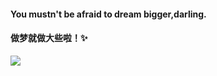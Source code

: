 #### You mustn't be afraid to dream bigger,darling.
#### 做梦就做大些啦！✨

 ![](https://visitor-badge.glitch.me/badge?page_id=pepsinotjelly.pepsinotjelly)
<!--
**pepsinotjelly/pepsinotjelly** is a ✨ _special_ ✨ repository because its `README.md` (this file) appears on your GitHub profile.

Here are some ideas to get you started:

- 🔭 I’m currently working on ...
- 🌱 I’m currently learning ...
- 👯 I’m looking to collaborate on ...
- 🤔 I’m looking for help with ...
- 💬 Ask me about ...
- 📫 How to reach me: ...
- 😄 Pronouns: ...
- ⚡ Fun fact: ...
-->
